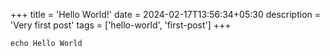 +++
title = 'Hello World!'
date = 2024-02-17T13:56:34+05:30
description = 'Very first post'
tags = ['hello-world', 'first-post']
+++

```shell
echo Hello World
```
